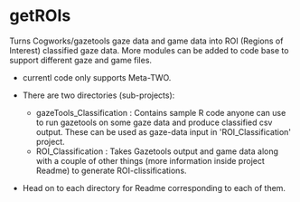# getROIs
Turns Cogworks/gazetools gaze data and game data into ROI (Regions of Interest) classified gaze data. More modules can be added to code base to support different gaze and game files.
- currentl code only supports Meta-TWO.

- There are two directories (sub-projects):
	- gazeTools_Classification : Contains sample R code anyone can use to run gazetools on some gaze data and produce classified csv output. These can be used as gaze-data input in 'ROI_Classification' project.
	- ROI_Classification : Takes Gazetools output and game data along with a couple of other things (more information inside project Readme) to generate ROI-clissifications.
- Head on to each directory for Readme corresponding to each of them.
